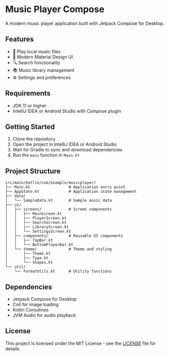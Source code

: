 # Music Player Compose

A modern music player application built with Jetpack Compose for Desktop.

## Features

- 🎵 Play local music files
- 🎨 Modern Material Design UI
- 🔍 Search functionality
- 📚 Music library management
- ⚙️ Settings and preferences

## Requirements

- JDK 11 or higher
- IntelliJ IDEA or Android Studio with Compose plugin

## Getting Started

1. Clone the repository
2. Open the project in IntelliJ IDEA or Android Studio
3. Wait for Gradle to sync and download dependencies
4. Run the `main` function in `Main.kt`

## Project Structure

```
src/main/kotlin/com/example/musicplayer/
├── Main.kt                 # Application entry point
├── AppState.kt             # Application state management
├── data/
│   └── SampleData.kt       # Sample music data
├── ui/
│   ├── screens/            # Screen components
│   │   ├── MainScreen.kt
│   │   ├── PlayerScreen.kt
│   │   ├── SearchScreen.kt
│   │   ├── LibraryScreen.kt
│   │   └── SettingsScreen.kt
│   ├── components/         # Reusable UI components
│   │   ├── TopBar.kt
│   │   └── BottomPlayerBar.kt
│   └── theme/              # Theme and styling
│       ├── Theme.kt
│       ├── Type.kt
│       └── Shapes.kt
└── util/
    └── FormatUtils.kt      # Utility functions
```

## Dependencies

- Jetpack Compose for Desktop
- Coil for image loading
- Kotlin Coroutines
- JVM Audio for audio playback

## License

This project is licensed under the MIT License - see the [LICENSE](LICENSE) file for details.
